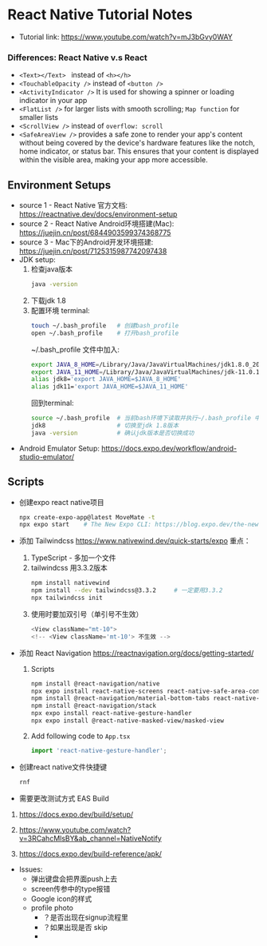 # React Native Tutorial Notes

- Tutorial link: https://www.youtube.com/watch?v=mJ3bGvy0WAY

### Differences: React Native v.s React
- ```<Text></Text> ``` instead of ```<h></h>```
- ```<TouchableOpacity />``` instead of ```<button />```
- ```<ActivityIndicator />``` It is used for showing a spinner or loading indicator in your app
-  ```<FlatList />``` for larger lists with smooth scrolling; ```Map function``` for smaller lists
-  ```<ScrollView />``` instead of ```overflow: scroll```
-  ```<SafeAreaView />``` provides a safe zone to render your app's content without being covered by the device's hardware features like the notch, home indicator, or status bar. This ensures that your content is displayed within the visible area, making your app more accessible.

## Environment Setups
- source 1 - React Native 官方文档: https://reactnative.dev/docs/environment-setup
- source 2 - React Native Android环境搭建(Mac): https://juejin.cn/post/6844903599374368775
- source 3 - Mac下的Android开发环境搭建: https://juejin.cn/post/7125315987742097438
- JDK setup: 
  1. 检查java版本
      ``` bash
      java -version
      ```
  2. 下载jdk 1.8
  3. 配置环境
      terminal:
      ``` bash
      touch ~/.bash_profile   # 创建bash_profile
      open ~/.bash_profile    # 打开bash_profile
      ```
      ~/.bash_profile 文件中加入:
      ``` bash
      export JAVA_8_HOME=/Library/Java/JavaVirtualMachines/jdk1.8.0_202.jdk/Contents/Home
      export JAVA_11_HOME=/Library/Java/JavaVirtualMachines/jdk-11.0.11.jdk/Contents/Home
      alias jdk8='export JAVA_HOME=$JAVA_8_HOME'
      alias jdk11='export JAVA_HOME=$JAVA_11_HOME'
      ```
      回到terminal:
      ``` bash
      source ~/.bash_profile  # 当前bash环境下读取并执行~/.bash_profile 中的命令
      jdk8                    # 切换至jdk 1.8版本
      java -version           # 确认jdk版本是否切换成功
      ```
- Android Emulator Setup: https://docs.expo.dev/workflow/android-studio-emulator/
## Scripts
- 创建expo react native项目
    ``` bash
    npx create-expo-app@latest MoveMate -t
    npx expo start    # The New Expo CLI: https://blog.expo.dev/the-new-expo-cli-f4250d8e3421
    ```
- 添加 Tailwindcss https://www.nativewind.dev/quick-starts/expo
重点：
  1. TypeScript - 多加一个文件
  2. tailwindcss 用3.3.2版本
        ``` bash
        npm install nativewind
        npm install --dev tailwindcss@3.3.2     # 一定要用3.3.2
        npx tailwindcss init
        ```
  3. 使用时要加双引号（单引号不生效）
        ``` TypeScript
        <View className="mt-10"> 
        <!-- <View className='mt-10'> 不生效 -->
        ```

- 添加 React Navigation https://reactnavigation.org/docs/getting-started/
  1. Scripts
        ``` bash
        npm install @react-navigation/native
        npx expo install react-native-screens react-native-safe-area-context
        npm install @react-navigation/material-bottom-tabs react-native-paper react-native-vector-icons
        npm install @react-navigation/stack
        npx expo install react-native-gesture-handler
        npx expo install @react-native-masked-view/masked-view
        ```
  2. Add following code to ```App.tsx```
        ``` TypeScript
        import 'react-native-gesture-handler';
        ```
- 创建react native文件快捷键
    ``` TypeScript
    rnf
    ```


- 需要更改测试方式 EAS Build
1. https://docs.expo.dev/build/setup/
2. https://www.youtube.com/watch?v=3RCahcMlsBY&ab_channel=NativeNotify

3. https://docs.expo.dev/build-reference/apk/

- Issues:
  - 弹出键盘会把界面push上去
  - screen传参中的type报错
  - Google icon的样式
  - profile photo
    - ？是否出现在signup流程里
    - ？如果出现是否 skip
    - 
